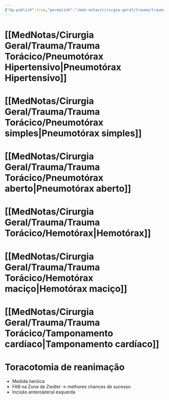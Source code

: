 ```yaml
---
{"dg-publish":true,"permalink":"/med-notas/cirurgia-geral/trauma/trauma-toracico/trauma-toracico/"}
---
```


# [[MedNotas/Cirurgia Geral/Trauma/Trauma Torácico/Pneumotórax Hipertensivo\|Pneumotórax Hipertensivo]]

# [[MedNotas/Cirurgia Geral/Trauma/Trauma Torácico/Pneumotórax simples\|Pneumotórax simples]]

# [[MedNotas/Cirurgia Geral/Trauma/Trauma Torácico/Pneumotórax aberto\|Pneumotórax aberto]]

# [[MedNotas/Cirurgia Geral/Trauma/Trauma Torácico/Hemotórax\|Hemotórax]]
# [[MedNotas/Cirurgia Geral/Trauma/Trauma Torácico/Hemotórax maciço\|Hemotórax maciço]]

# [[MedNotas/Cirurgia Geral/Trauma/Trauma Torácico/Tamponamento cardíaco\|Tamponamento cardíaco]]

# Toracotomia de reanimação
- Medida heróica
- FAB na Zona de Ziedler -> melhores chances de sucesso
- Incisão anterolateral esquerda